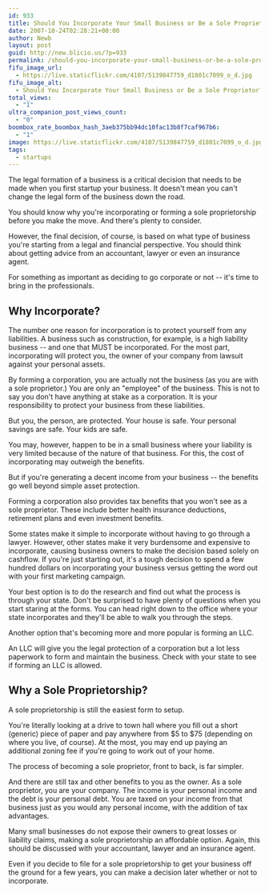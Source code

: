 ```yaml
---
id: 933
title: Should You Incorporate Your Small Business or Be a Sole Proprietor?
date: 2007-10-24T02:28:21+00:00
author: Newb
layout: post
guid: http://new.blicio.us/?p=933
permalink: /should-you-incorporate-your-small-business-or-be-a-sole-proprietor/
fifu_image_url:
  - https://live.staticflickr.com/4107/5139847759_d1801c7099_o_d.jpg
fifu_image_alt:
  - Should You Incorporate Your Small Business or Be a Sole Proprietor?
total_views:
  - "1"
ultra_companion_post_views_count:
  - "0"
boombox_rate_boombox_hash_3aeb375bb94dc10fac13b8f7caf967b6:
  - "1"
image: https://live.staticflickr.com/4107/5139847759_d1801c7099_o_d.jpg
tags:
  - startups
---
```

The legal formation of a business is a critical decision that needs to be made when you first startup your business. It doesn't mean you can't change the legal form of the business down the road.

You should know why you're incorporating or forming a sole proprietorship before you make the move. And there's plenty to consider.

However, the final decision, of course, is based on what type of business you're starting from a legal and financial perspective. You should think about getting advice from an accountant, lawyer or even an insurance agent.

For something as important as deciding to go corporate or not -- it's time to bring in the professionals.

## Why Incorporate?

The number one reason for incorporation is to protect yourself from any liabilities. A business such as construction, for example, is a high liability business -- and one that MUST be incorporated. For the most part, incorporating will protect you, the owner of your company from lawsuit against your personal assets.

By forming a corporation, you are actually not the business (as you are with a sole proprietor.) You are only an "employee" of the business. This is not to say you don't have anything at stake as a corporation. It is your responsibility to protect your business from these liabilities.

But you, the person, are protected. Your house is safe. Your personal savings are safe. Your kids are safe.

You may, however, happen to be in a small business where your liability is very limited because of the nature of that business. For this, the cost of incorporating may outweigh the benefits.

But if you're generating a decent income from your business -- the benefits go well beyond simple asset protection.

Forming a corporation also provides tax benefits that you won't see as a sole proprietor. These include better health insurance deductions, retirement plans and even investment benefits.

Some states make it simple to incorporate without having to go through a lawyer. However, other states make it very burdensome and expensive to incorporate, causing business owners to make the decision based solely on cashflow. If you're just starting out, it's a tough decision to spend a few hundred dollars on incorporating your business versus getting the word out with your first marketing campaign.

Your best option is to do the research and find out what the process is through your state. Don't be surprised to have plenty of questions when you start staring at the forms. You can head right down to the office where your state incorporates and they'll be able to walk you through the steps.

Another option that's becoming more and more popular is forming an LLC.

An LLC will give you the legal protection of a corporation but a lot less paperwork to form and maintain the business. Check with your state to see if forming an LLC is allowed.

## Why a Sole Proprietorship?

A sole proprietorship is still the easiest form to setup.

You're literally looking at a drive to town hall where you fill out a short (generic) piece of paper and pay anywhere from $5 to $75 (depending on where you live, of course). At the most, you may end up paying an additional zoning fee if you're going to work out of your home.

The process of becoming a sole proprietor, front to back, is far simpler.

And there are still tax and other benefits to you as the owner. As a sole proprietor, you are your company. The income is your personal income and the debt is your personal debt. You are taxed on your income from that business just as you would any personal income, with the addition of tax advantages.

Many small businesses do not expose their owners to great losses or liability claims, making a sole proprietorship an affordable option. Again, this should be discussed with your accountant, lawyer and an insurance agent.

Even if you decide to file for a sole proprietorship to get your business off the ground for a few years, you can make a decision later whether or not to incorporate.